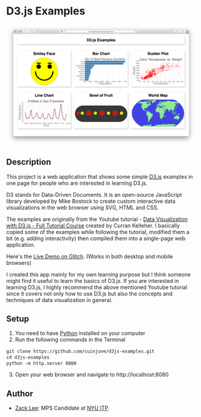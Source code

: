 # D3.js Examples
<img src="screenshot.png" alt="screenshot" width="1000"/>

## Description

This project is a web application that shows some simple [D3.js](https://d3js.org/) examples in one page for people who are interested in learning D3.js.

D3 stands for Data-Driven Documents. It is an open-source JavaScript library developed by Mike Bostock to create custom interactive data visualizations in the web browser using SVG, HTML and CSS.

The examples are originally from the Youtube tutorial - [Data Visualization with D3.js - Full Tutorial Course](https://youtu.be/_8V5o2UHG0E) created by Curran Kelleher. I basically copied some of the examples while following the tutorial, modified them a bit (e.g. adding interactivity) then compiled them into a single-page web application.

Here's the [Live Demo on Glitch](https://cuinjune-d3js-examples.glitch.me/). (Works in both desktop and mobile browsers)

I created this app mainly for my own learning purpose but I think someone might find it useful to learn the basics of D3.js.
If you are interested in learning D3.js, I highly recommend the above mentioned Youtube tutorial since it covers not only how to use D3.js but also the concepts and techniques of data visualization in general.

## Setup

1. You need to have [Python](https://realpython.com/installing-python/) installed on your computer
2. Run the following commands in the Terminal
```
git clone https://github.com/cuinjune/d3js-examples.git
cd d3js-examples
python -m http.server 8080
```
3. Open your web browser and navigate to http://localhost:8080

## Author
* [Zack Lee](https://www.cuinjune.com/about): MPS Candidate at [NYU ITP](https://itp.nyu.edu).
